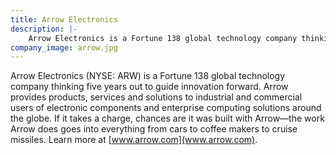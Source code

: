 ```yaml
---
title: Arrow Electronics
description: |-
    Arrow Electronics is a Fortune 138 global technology company thinking five years out to guide innovation forward.
company_image: arrow.jpg
---
```

Arrow Electronics (NYSE: ARW) is a Fortune 138 global technology company thinking five years out to guide innovation forward. Arrow provides products, services and solutions to industrial and commercial users of electronic components and enterprise computing solutions around the globe. If it takes a charge, chances are it was built with Arrow—the work Arrow does goes into everything from cars to coffee makers to cruise missiles. Learn more at [www.arrow.com](www.arrow.com).
